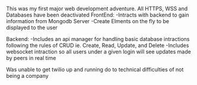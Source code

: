 This was my first major web development adventure.
All HTTPS, WSS and Databases have been deactivated
FrontEnd:
  -Intracts with backend to gain information from Mongodb Server
  -Create Elments on the fly to be displayed to the user

Backend:
  -Includes an api manager for handling basic database intractions
    following the rules of CRUD ie. Create, Read, Update, and Delete
  -Includes websocket intraction so all users under a given login will
    see updates made by peers in real time


Was unable to get twilio up and running do to technical difficulties 
  of not being a company
